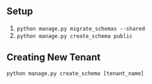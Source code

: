 ## Setup

1. ```python manage.py migrate_schemas --shared```
2. ```python manage.py create_schema public```

## Creating New Tenant

```python manage.py create_schema [tenant_name]```